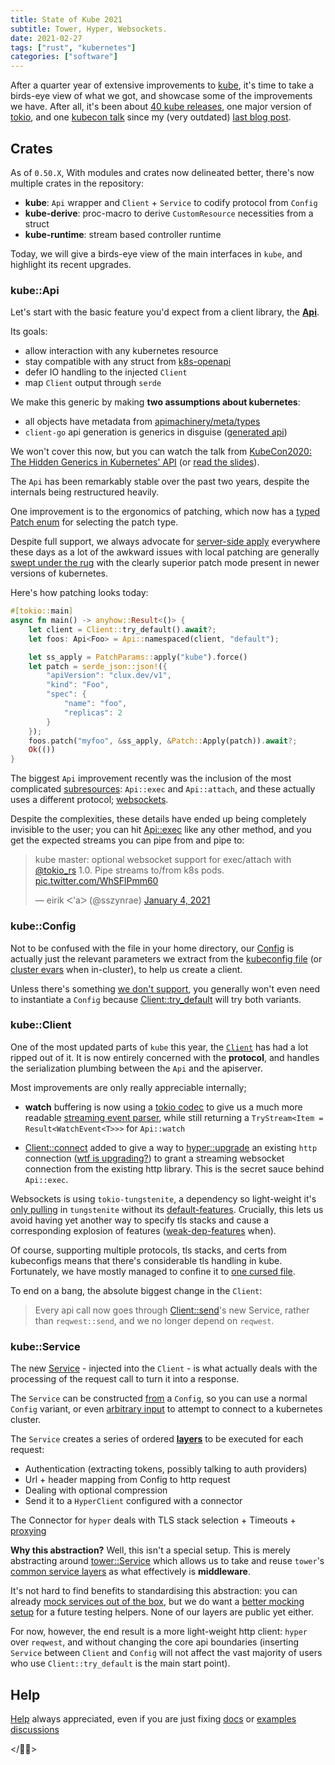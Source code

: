 ```yaml
---
title: State of Kube 2021
subtitle: Tower, Hyper, Websockets.
date: 2021-02-27
tags: ["rust", "kubernetes"]
categories: ["software"]
---
```


After a quarter year of extensive improvements to [kube](https://github.com/clux/kube-rs), it's time to take a birds-eye view of what we got, and showcase some of the improvements we have. After all, it's been about [40 kube releases](https://github.com/clux/kube-rs/releases), one major version of [tokio](https://github.com/tokio-rs/tokio), and one [kubecon talk](https://www.youtube.com/watch?v=JmwnRcc2m2A) since my (very outdated) [last blog post](/post/2019-06-04-towards-a-generic-kube-client).

<!--more-->

## Crates
As of `0.50.X`, With modules and crates now delineated better, there's now multiple crates in the repository:

- **kube**: `Api` wrapper and `Client` + `Service` to codify protocol from `Config`
- **kube-derive**: proc-macro to derive `CustomResource` necessities from a struct
- **kube-runtime**: stream based controller runtime

Today, we will give a birds-eye view of the main interfaces in `kube`, and highlight its recent upgrades.

### kube::Api
Let's start with the basic feature you'd expect from a client library, the **[Api](https://docs.rs/kube/0.50.1/kube/struct.Api.html)**.

Its goals:

- allow interaction with any kubernetes resource
- stay compatible with any struct from [k8s-openapi](https://arnavion.github.io/k8s-openapi/v0.11.x/k8s_openapi/api/index.html)
- defer IO handling to the injected `Client`
- map `Client` output through `serde`


We make this generic by making **two assumptions about kubernetes**:

- all objects have metadata from [apimachinery/meta/types](https://github.com/kubernetes/apimachinery/blob/master/pkg/apis/meta/v1/types.go)
- `client-go` api generation is generics in disguise ([generated api](https://github.com/kubernetes/client-go/tree/master/kubernetes/typed))

We won't cover this now, but you can watch the talk from [KubeCon2020: The Hidden Generics in Kubernetes' API](https://www.youtube.com/watch?v=JmwnRcc2m2A) (or [read the slides](https://clux.github.io/kubecon2020)).

The `Api` has been remarkably stable over the past two years, despite the internals being restructured heavily.

One improvement is to the ergonomics of patching, which now has a [typed Patch enum](https://docs.rs/kube/0.50.1/kube/api/enum.Patch.html) for selecting the patch type.

Despite full support, we always advocate for [server-side apply](https://kubernetes.io/blog/2020/04/01/kubernetes-1.18-feature-server-side-apply-beta-2/) everywhere these days as a lot of the awkward issues with local patching are generally [swept under the rug](https://github.com/kubernetes/kubernetes/issues/58414) with the clearly superior patch mode present in newer versions of kubernetes.

Here's how patching looks today:

```rust
#[tokio::main]
async fn main() -> anyhow::Result<()> {
    let client = Client::try_default().await?;
    let foos: Api<Foo> = Api::namespaced(client, "default");

    let ss_apply = PatchParams::apply("kube").force()
    let patch = serde_json::json!({
        "apiVersion": "clux.dev/v1",
        "kind": "Foo",
        "spec": {
            "name": "foo",
            "replicas": 2
        }
    });
    foos.patch("myfoo", &ss_apply, &Patch::Apply(patch)).await?;
    Ok(())
}
```

The biggest `Api` improvement recently was the inclusion of the most complicated [subresources](https://github.com/clux/kube-rs/blob/master/kube/src/api/subresource.rs): `Api::exec` and `Api::attach`, and these actually uses a different protocol; [websockets](https://github.com/clux/kube-rs/issues/229).

Despite the complexities, these details have ended up being completely invisible to the user; you can hit [Api::exec](https://docs.rs/kube/0.50.1/kube/struct.Api.html#method.exec) like any other method, and you get the expected streams you can pipe from and pipe to:

<blockquote class="twitter-tweet"><p lang="en" dir="ltr">kube master: optional websocket support for exec/attach with <a href="https://twitter.com/tokio_rs?ref_src=twsrc%5Etfw">@tokio_rs</a> 1.0. Pipe streams to/from k8s pods. <a href="https://t.co/WhSFlPmm60">pic.twitter.com/WhSFlPmm60</a></p>&mdash; eirik ᐸ&#39;aᐳ (@sszynrae) <a href="https://twitter.com/sszynrae/status/1346122892707319810?ref_src=twsrc%5Etfw">January 4, 2021</a></blockquote> <script async src="https://platform.twitter.com/widgets.js" charset="utf-8"></script>

### kube::Config
Not to be confused with the file in your home directory, our [Config](https://docs.rs/kube/0.50.1/kube/struct.Config.html) is actually just the relevant parameters we extract from the [kubeconfig file](https://docs.rs/kube/0.50.1/kube/config/struct.Kubeconfig.html) (or [cluster evars](https://docs.rs/kube/0.50.1/kube/struct.Config.html#method.from_cluster_env) when in-cluster), to help us create a client.

Unless there's something [we don't support](https://github.com/clux/kube-rs/issues?q=is%3Aissue+is%3Aopen+label%3Aconfig), you generally won't even need to instantiate a `Config` because [Client::try_default](https://docs.rs/kube/0.50.1/kube/struct.Client.html#method.try_default) will try both variants.

### kube::Client
One of the most updated parts of `kube` this year, the [`Client`](https://docs.rs/kube/0.50.1/kube/struct.Client.html) has had a lot ripped out of it.
It is now entirely concerned with the __protocol__, and handles the serialization plumbing between the `Api` and the apiserver.

Most improvements are only really appreciable internally;

- __watch__ buffering is now using a [tokio codec](https://docs.rs/tokio-util/0.6.3/tokio_util/codec/index.html) to give us a much more readable [streaming event parser](https://docs.rs/kube/0.50.1/src/kube/client/mod.rs.html#204-272), while still returning a `TryStream<Item = Result<WatchEvent<T>>>` for `Api::watch`

- [Client::connect](https://docs.rs/kube/0.50.1/kube/struct.Client.html#method.connect) added to give a way to [hyper::upgrade](https://docs.rs/hyper/0.14.4/hyper/upgrade/index.html) an existing `http` connection ([wtf is upgrading?](https://developer.mozilla.org/en-US/docs/Web/HTTP/Headers/Upgrade)) to grant a streaming websocket connection from the existing http library. This is the secret sauce behind `Api::exec`.

Websockets is using `tokio-tungstenite`, a dependency so light-weight it's [only pulling](https://github.com/snapview/tokio-tungstenite/blob/master/Cargo.toml) in `tungstenite` without its [default-features](https://github.com/snapview/tungstenite-rs/blob/master/Cargo.toml). Crucially, this lets us avoid having yet another way to specify tls stacks and cause a corresponding explosion of features ([weak-dep-features](https://github.com/rust-lang/cargo/issues/8832) when).

Of course, supporting multiple protocols, tls stacks, and certs from kubeconfigs means that there's considerable tls handling in kube. Fortunately, we have mostly managed to confine it to [one cursed file](https://github.com/clux/kube-rs/blob/master/kube/src/service/tls.rs).

To end on a bang, the absolute biggest change in the `Client`:

> Every api call now goes through [Client::send](https://docs.rs/kube/0.50.1/src/kube/client/mod.rs.html#70-91)'s new Service, rather than `reqwest::send`, and we no longer depend on `reqwest`.

### kube::Service
The new [Service](https://docs.rs/kube/0.50.1/kube/struct.Service.html) - injected into the `Client` - is what actually deals with the processing of the request call to turn it into a response.

The `Service` can be constructed [from](https://docs.rs/kube/0.50.1/src/kube/service/mod.rs.html#66-126) a `Config`, so you can use a normal `Config` variant, or even [arbitrary input](https://docs.rs/kube/0.50.1/src/kube/config/mod.rs.html#51-62) to attempt to connect to a kubernetes cluster.

The `Service` creates a series of ordered [__layers__](https://docs.rs/kube/0.50.1/src/kube/service/mod.rs.html#71-125) to be executed for each request:

- Authentication (extracting tokens, possibly talking to auth providers)
- Url + header mapping from Config to http request
- Dealing with optional compression
- Send it to a `HyperClient` configured with a connector

The Connector for `hyper` deals with TLS stack selection + Timeouts + [proxying](https://github.com/clux/kube-rs/pull/438)

__Why this abstraction?__ Well, this isn't a special setup. This is merely abstracting around [tower::Service](https://docs.rs/tower-service/0.3.1/tower_service/trait.Service.html) which allows us to take and reuse `tower`'s [common service layers](https://docs.rs/tower/0.4.6/tower/#modules) as what effectively is __middleware__.

It's not hard to find benefits to standardising this abstraction: you can already [mock services out of the box](https://docs.rs/tower-test/0.4.0/tower_test/macro.assert_request_eq.html), but we do want a [better mocking setup](https://github.com/clux/kube-rs/issues/429#issuecomment-782957601) for a future testing helpers. None of our layers are public yet either.

For now, however, the end result is a more light-weight http client: `hyper` over `reqwest`, and without changing the core api boundaries (inserting `Service` between `Client` and `Config` will not affect the vast majority of users who use `Client::try_default` is the main start point).


## Help

[Help](https://github.com/clux/kube-rs/issues?q=is%3Aissue+is%3Aopen+label%3A%22help+wanted%22) always appreciated, even if you are just fixing [docs](https://docs.rs/kube/0.50.1/kube/) or [examples](https://github.com/clux/kube-rs/tree/master/examples)
[discussions](https://github.com/clux/kube-rs/discussions/422)


</🐂💈>

